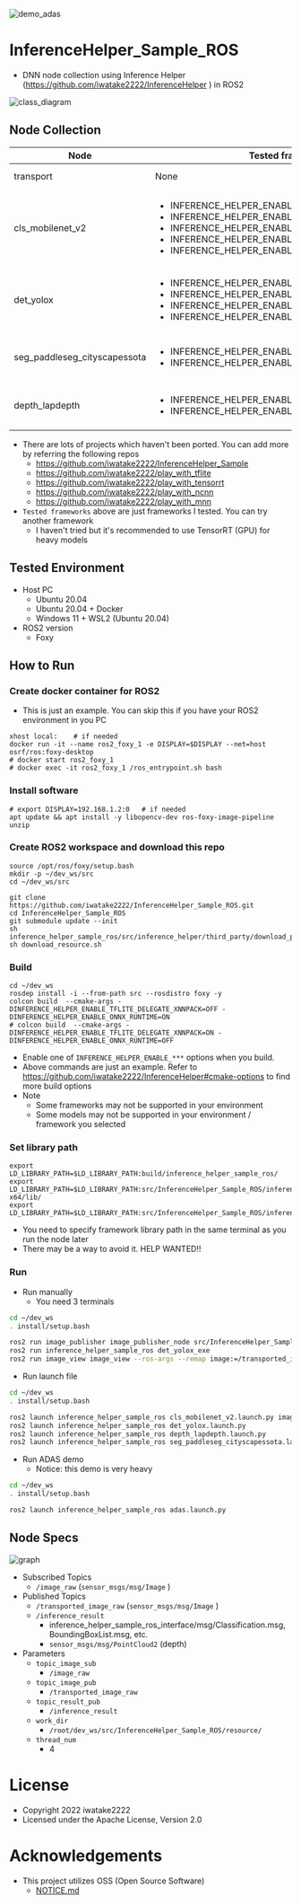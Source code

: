 ![demo_adas](00_doc/demo_adas.jpg)

# InferenceHelper_Sample_ROS
- DNN node collection using Inference Helper (https://github.com/iwatake2222/InferenceHelper ) in ROS2

![class_diagram](00_doc/class_diagram.png)

## Node Collection
| Node | Tested frameworks | Description |
|------|-------------------| ----------- |
| transport | None | Just transport input image |
| cls_mobilenet_v2 | <ul><li>INFERENCE_HELPER_ENABLE_TFLITE_DELEGATE_XNNPACK</li><li>INFERENCE_HELPER_ENABLE_ONNX_RUNTIME</li><li>INFERENCE_HELPER_ENABLE_MNN</li><li>INFERENCE_HELPER_ENABLE_NCNN</li><li>INFERENCE_HELPER_ENABLE_OPENCV</li></ul> | Classification by MobileNetV2 |
| det_yolox | <ul><li>INFERENCE_HELPER_ENABLE_TFLITE_DELEGATE_XNNPACK</li><li>INFERENCE_HELPER_ENABLE_ONNX_RUNTIME</li><li>INFERENCE_HELPER_ENABLE_MNN</li><li>INFERENCE_HELPER_ENABLE_NCNN</li></ul> | Detection by YOLOX-Nano<br>Light |
| seg_paddleseg_cityscapessota | <ul><li>INFERENCE_HELPER_ENABLE_TFLITE_DELEGATE_XNNPACK</li><li>INFERENCE_HELPER_ENABLE_ONNX_RUNTIME</li></ul> | Segmentation by PaddleSeg CityScapesSOTA<br>Very heavy |
| depth_lapdepth | <ul><li>INFERENCE_HELPER_ENABLE_TFLITE_DELEGATE_XNNPACK</li><li>INFERENCE_HELPER_ENABLE_ONNX_RUNTIME</li></ul> | Depth by LapDepth, Point Cloud<br>Heavy |

- There are lots of projects which haven't been ported. You can add more by referring the following repos
    - https://github.com/iwatake2222/InferenceHelper_Sample
    - https://github.com/iwatake2222/play_with_tflite
    - https://github.com/iwatake2222/play_with_tensorrt
    - https://github.com/iwatake2222/play_with_ncnn
    - https://github.com/iwatake2222/play_with_mnn
- `Tested frameworks` above are just frameworks I tested. You can try another framework
    - I haven't tried but it's recommended to use TensorRT (GPU) for heavy models

## Tested Environment
- Host PC
    - Ubuntu 20.04
    - Ubuntu 20.04 + Docker
    - Windows 11 + WSL2 (Ubuntu 20.04)
- ROS2 version
    - Foxy

## How to Run
### Create docker container for ROS2
- This is just an example. You can skip this if you have your ROS2 environment in you PC

```sh:in_your_host_PC
xhost local:    # if needed
docker run -it --name ros2_foxy_1 -e DISPLAY=$DISPLAY --net=host osrf/ros:foxy-desktop
# docker start ros2_foxy_1
# docker exec -it ros2_foxy_1 /ros_entrypoint.sh bash
```

### Install software

```sh:in_container
# export DISPLAY=192.168.1.2:0   # if needed
apt update && apt install -y libopencv-dev ros-foxy-image-pipeline unzip
```

### Create ROS2 workspace and download this repo
```sh:in_container
source /opt/ros/foxy/setup.bash
mkdir -p ~/dev_ws/src
cd ~/dev_ws/src

git clone https://github.com/iwatake2222/InferenceHelper_Sample_ROS.git
cd InferenceHelper_Sample_ROS
git submodule update --init
sh inference_helper_sample_ros/src/inference_helper/third_party/download_prebuilt_libraries.sh
sh download_resource.sh
```

### Build
```sh:in_container
cd ~/dev_ws
rosdep install -i --from-path src --rosdistro foxy -y
colcon build  --cmake-args -DINFERENCE_HELPER_ENABLE_TFLITE_DELEGATE_XNNPACK=OFF -DINFERENCE_HELPER_ENABLE_ONNX_RUNTIME=ON
# colcon build  --cmake-args -DINFERENCE_HELPER_ENABLE_TFLITE_DELEGATE_XNNPACK=ON -DINFERENCE_HELPER_ENABLE_ONNX_RUNTIME=OFF
```

- Enable one of `INFERENCE_HELPER_ENABLE_***` options when you build.
- Above commands are just an example. Refer to https://github.com/iwatake2222/InferenceHelper#cmake-options to find more build options
- Note
    - Some frameworks may not be supported in your environment
    - Some models may not be supported in your environment / framework you selected


### Set library path
```sh:in_container
export LD_LIBRARY_PATH=$LD_LIBRARY_PATH:build/inference_helper_sample_ros/
export LD_LIBRARY_PATH=$LD_LIBRARY_PATH:src/InferenceHelper_Sample_ROS/inference_helper_sample_ros/src/inference_helper/third_party/onnxruntime_prebuilt/linux-x64/lib/
export LD_LIBRARY_PATH=$LD_LIBRARY_PATH:src/InferenceHelper_Sample_ROS/inference_helper_sample_ros/src/inference_helper/third_party/mnn_prebuilt/ubuntu/lib/
```

- You need to specify framework library path in the same terminal as you run the node later
- There may be a way to avoid it. HELP WANTED!!

### Run
- Run manually
    - You need 3 terminals

```sh
cd ~/dev_ws
. install/setup.bash

ros2 run image_publisher image_publisher_node src/InferenceHelper_Sample_ROS/resource/dog.jpg
ros2 run inference_helper_sample_ros det_yolox_exe
ros2 run image_view image_view --ros-args --remap image:=/transported_image_raw
```

- Run launch file

```sh
cd ~/dev_ws
. install/setup.bash

ros2 launch inference_helper_sample_ros cls_mobilenet_v2.launch.py image_filename:=src/InferenceHelper_Sample_ROS/resource/parrot.jpg
ros2 launch inference_helper_sample_ros det_yolox.launch.py
ros2 launch inference_helper_sample_ros depth_lapdepth.launch.py
ros2 launch inference_helper_sample_ros seg_paddleseg_cityscapessota.launch.py image_filename:=src/InferenceHelper_Sample_ROS/resource/dashcam_02.jpg
```

- Run ADAS demo
    - Notice: this demo is very heavy

```sh
cd ~/dev_ws
. install/setup.bash

ros2 launch inference_helper_sample_ros adas.launch.py
```

## Node Specs
![graph](00_doc/rqt_graph_0.png)

- Subscribed Topics
    - `/image_raw` (`sensor_msgs/msg/Image` )
- Published Topics
    - `/transported_image_raw` (`sensor_msgs/msg/Image` )
    - `/inference_result`
        - inference_helper_sample_ros_interface/msg/Classification.msg, BoundingBoxList.msg, etc.
        - `sensor_msgs/msg/PointCloud2` (depth)
- Parameters
    - `topic_image_sub`
        - `/image_raw`
    - `topic_image_pub`
        - `/transported_image_raw`
    - `topic_result_pub`
        - `/inference_result`
    - `work_dir`
        - `/root/dev_ws/src/InferenceHelper_Sample_ROS/resource/`
    - `thread_num`
        - 4


# License
- Copyright 2022 iwatake2222
- Licensed under the Apache License, Version 2.0

# Acknowledgements
- This project utilizes OSS (Open Source Software)
    - [NOTICE.md](NOTICE.md)

